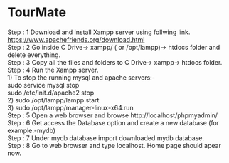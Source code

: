 # TourMate

Step : 1 Download and install Xampp server using follwing link.
	https://www.apachefriends.org/download.html<br>
Step : 2 Go inside C Drive-> xampp/ ( or /opt/lampp)-> htdocs folder and delete everything.<br>
Step : 3 Copy all the files and folders to C Drive-> xampp-> htdocs folder.<br>
Step : 4 Run the Xampp server.<br>
	1) To stop the running mysql and apache servers:- <br>
		sudo service mysql stop<br>
		sudo /etc/init.d/apache2 stop <br>
	2) sudo /opt/lampp/lampp start<br>
	3) sudo /opt/lampp/manager-linux-x64.run<br>
Step : 5 Open a web browser and browse http://localhost/phpmyadmin/<br>
Step : 6 Get access the Database option and create a new database (for example:-mydb)<br>
Step : 7 Under mydb database import downloaded mydb database.<br>
Step : 8 Go to web browser and type localhost. Home page should apear now.
